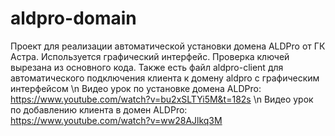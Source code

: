# aldpro-domain
Проект для реализации автоматической установки домена ALDPro от ГК Астра.
Используется графический интерфейс.
Проверка ключей вырезана из основного кода.
Также есть файл aldpro-client для автоматического подключения клиента к домену aldpro с графическим интерфейсом
\n Видео урок по установке домена ALDPro: https://www.youtube.com/watch?v=bu2xSLTYi5M&t=182s
\n Видео урок по добавлению клиента в домен ALDPro: https://www.youtube.com/watch?v=ww28AJlkq3M
